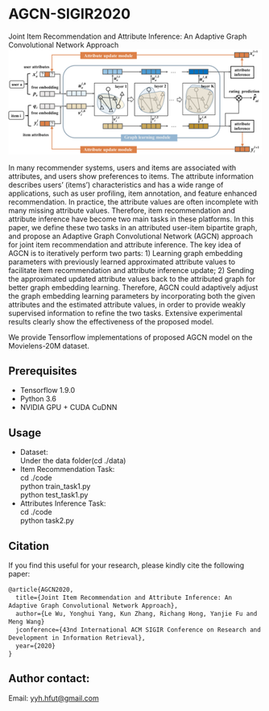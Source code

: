 # AGCN-SIGIR2020
Joint Item Recommendation and Attribute Inference: An Adaptive Graph Convolutional Network Approach 
![](https://github.com/yimutianyang/AGCN/blob/master/figure/framework.png)

In many recommender systems, users and items are associated with attributes, and users show preferences to items. The attribute information describes users’ (items’) characteristics and has a wide range of applications, such as user profiling, item annotation, and feature enhanced recommendation. In practice, the attribute values are often incomplete with many missing attribute values. Therefore, item recommendation and attribute inference have become two main tasks in these platforms. In this paper, we define these two tasks in an attributed user-item bipartite graph, and propose an Adaptive Graph Convolutional Network (AGCN) approach for joint item recommendation and attribute inference. The key idea of AGCN is to iteratively perform two parts: 1) Learning graph embedding parameters with previously learned approximated attribute values to facilitate item recommendation and attribute inference update; 2) Sending the approximated updated attribute values back to the attributed graph for better graph embedding learning. Therefore, AGCN could adaptively adjust the graph embedding learning parameters by incorporating both the given attributes and the estimated attribute values, in order to provide weakly supervised information to refine the two tasks. Extensive experimental results clearly show the effectiveness of the proposed model.

We provide Tensorflow implementations of proposed AGCN model on the Movielens-20M dataset.

Prerequisites
-------------
* Tensorflow 1.9.0
* Python 3.6
* NVIDIA GPU + CUDA CuDNN

Usage
-----
* Dataset:<br>
Under the data folder(cd ./data)
* Item Recommendation Task:<br>
cd ./code<br>
python train_task1.py<br>
python test_task1.py<br>
* Attributes Inference Task:<br>
cd ./code<br>
python task2.py<br>

Citation
--------
If you find this useful for your research, please kindly cite the following paper:<br>
```
@article{AGCN2020,
  title={Joint Item Recommendation and Attribute Inference: An Adaptive Graph Convolutional Network Approach},
  author={Le Wu, Yonghui Yang, Kun Zhang, Richang Hong, Yanjie Fu and Meng Wang}
  jconference={43nd International ACM SIGIR Conference on Research and Development in Information Retrieval},
  year={2020}
}
```

Author contact:
--------------
Email: yyh.hfut@gmail.com




